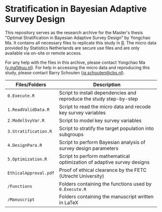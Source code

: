 # Stratification in Bayesian Adaptive Survey Design

This repository serves as the research archive for the Master's thesis “Optimal Stratification in Bayesian Adaptive Survey Design” by Yongchao Ma. It contains all necessary files to replicate this study in [R](https://www.r-project.org). The micro data provided by Statistics Netherlands are secure use files and are only available via on-site or remote access. 

For any help with the files in this archive, please contact Yongchao Ma (y.ma1@uu.nl). For help in accessing the micro data and reproducing this study, please contact Barry Schouten (jg.schouten@cbs.nl).

| Files/Folders         | Description |
| ----                  | ----        |
| `0.Execute.R`         | Script to install dependencies and reproduce the study step-by-step |
| `1.ReadValidData.R`   | Script to read the micro data and recode key survey variables |
| `2.ModelSvyVar.R`     | Script to model key survey variables |
| `3.Stratification.R`  | Script to stratify the target population into subgroups |
| `4.DesignPara.R`      | Script to perform Bayesian analysis of survey design parameters |
| `5.Optimization.R`    | Script to perform mathematical optimization of adaptive survey designs |
| `EthicalApproval.pdf` | Proof of ethical clearance by the FETC (Utrecht University) |
| `/Functions`          | Folders containing the functions used by `0.Execute.R` |
| `/Manuscript`         | Folders containing the manuscript written in LaTeX |
